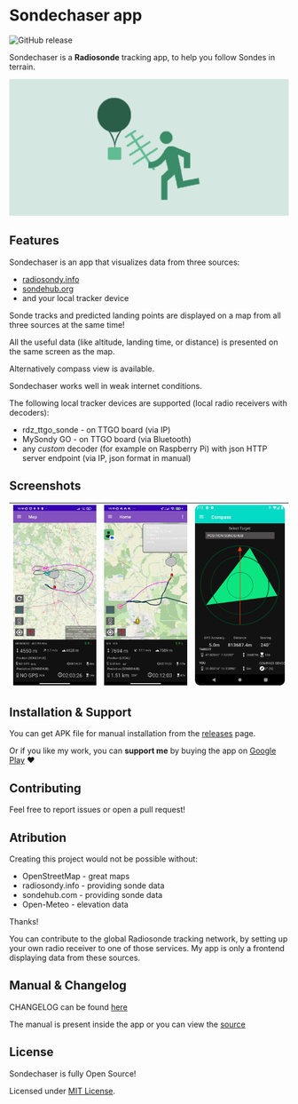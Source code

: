 # Sondechaser app
![GitHub release](https://img.shields.io/github/v/release/piotro888/sondechaser)

Sondechaser is a **Radiosonde** tracking app, to help you follow Sondes in terrain.

![app banner](pictures/appban.png)

## Features

Sondechaser is an app that visualizes data from three sources:
* [radiosondy.info](https://radiosondy.info/)
* [sondehub.org](https://sondehub.org/)
* and your local tracker device

Sonde tracks and predicted landing points are displayed on a map from all three sources at the same time!

All the useful data (like altitude, landing time, or distance) is presented on the same screen as the map.

Alternatively compass view is available.

Sondechaser works well in weak internet conditions.

The following local tracker devices are supported (local radio receivers with decoders):
* rdz_ttgo_sonde - on TTGO board (via IP)
* MySondy GO - on TTGO board (via Bluetooth)
* any *custom* decoder (for example on Raspberry Pi) with json HTTP server endpoint (via IP, json format in manual)

## Screenshots

| <img src="pictures/screenshot-1.webp"> | <img src="pictures/screenshot-2.webp"> | <img src="pictures/screenshot-3.webp"> |
| ---------------------------------------------- | -------------------------------------------- | ------------------------------------------- |

## Installation & Support

You can get APK file for manual installation from the [releases](https://github.com/piotro888/sondechaser/releases/) page.

Or if you like my work, you can **support me** by buying the app on [Google Play](https://play.google.com/store/apps/details?id=eu.piotro.sondechaser.paid) ❤️

## Contributing

Feel free to report issues or open a pull request!

## Atribution

Creating this project would not be possible without:
* OpenStreetMap - great maps
* radiosondy.info - providing sonde data
* sondehub.com - providing sonde data
* Open-Meteo - elevation data

Thanks!

You can contribute to the global Radiosonde tracking network, by setting up your own radio receiver to one of those services. My app is only a frontend displaying data from these sources.

## Manual & Changelog

CHANGELOG can be found [here](https://github.com/piotro888/sondechaser/blob/master/CHANGELOG)

The manual is present inside the app or you can view the [source](https://github.com/piotro888/sondechaser/blob/master/app/src/main/assets/guide/index.html)

## License

Sondechaser is fully Open Source!

Licensed under [MIT License](https://github.com/piotro888/sondechaser/blob/master/LICENSE). 